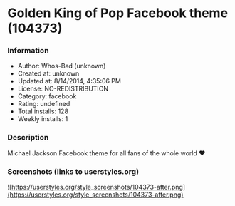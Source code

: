 # Golden King of Pop Facebook theme (104373)

### Information
- Author: Whos-Bad (unknown)
- Created at: unknown
- Updated at: 8/14/2014, 4:35:06 PM
- License: NO-REDISTRIBUTION
- Category: facebook
- Rating: undefined
- Total installs: 128
- Weekly installs: 1


### Description
Michael Jackson Facebook theme for all fans of the whole world ♥


### Screenshots (links to userstyles.org)
![https://userstyles.org/style_screenshots/104373-after.png](https://userstyles.org/style_screenshots/104373-after.png)


